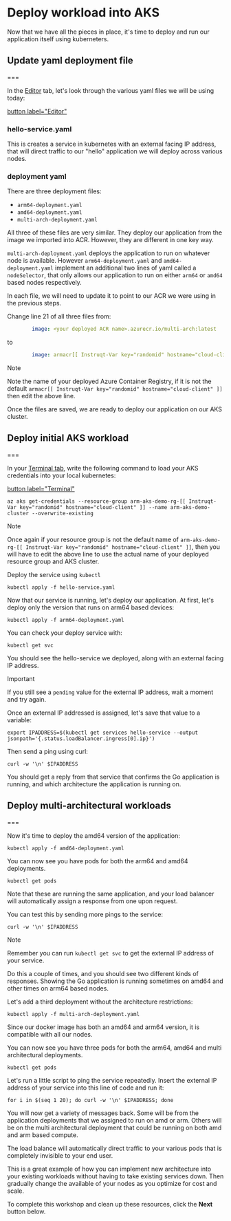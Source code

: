 # Deploy workload into AKS

Now that we have all the pieces in place, it's time to deploy and run our application itself using kuberneters.

## Update yaml deployment file
===

In the [Editor](tab-1) tab, let's look through the various yaml files we will be using today:

[button label="Editor"](tab-1)

### hello-service.yaml

This is creates a service in kubernetes with an external facing IP address, that will direct traffic to our "hello" application we will deploy across various nodes.

### deployment yaml

There are three deployment files:

- `arm64-deployment.yaml`
- `amd64-deployment.yaml`
- `multi-arch-deployment.yaml`

All three of these files are very similar. They deploy our application from the image we imported into ACR. However, they are different in one key way.

`multi-arch-deployment.yaml` deploys the application to run on whatever node is available. However `arm64-deployment.yaml` and `amd64-deployment.yaml` implement an additional two lines of yaml called a `nodeSelector`, that only allows our application to run on either `arm64` or `amd64` based nodes respectively.

In each file, we will need to update it to point to our ACR we were using in the previous steps.

Change line 21 of all three files from:

```yaml
        image: <your deployed ACR name>.azurecr.io/multi-arch:latest
```

to

```yaml
        image: armacr[[ Instruqt-Var key="randomid" hostname="cloud-client" ]].azurecr.io/multi-arch:latest
```

> [!NOTE]
> Note the name of your deployed Azure Container Registry, if it is not the default `armacr[[ Instruqt-Var key="randomid" hostname="cloud-client" ]]` then edit the above line.

Once the files are saved, we are ready to deploy our application on our AKS cluster.

## Deploy initial AKS workload
===

In your [Terminal tab](tab-0), write the following command to load your AKS credentials into your local kubernetes:

[button label="Terminal"](tab-0)

```bash,run
az aks get-credentials --resource-group arm-aks-demo-rg-[[ Instruqt-Var key="randomid" hostname="cloud-client" ]] --name arm-aks-demo-cluster --overwrite-existing 
```

> [!NOTE]
> Once again if your resource group is not the default name of `arm-aks-demo-rg-[[ Instruqt-Var key="randomid" hostname="cloud-client" ]]`, then you will have to edit the above line to use the actual name of your deployed resource group and AKS cluster.

Deploy the service using `kubectl`

```bash,run
kubectl apply -f hello-service.yaml
```

Now that our service is running, let's deploy our application. At first, let's deploy only the version that runs on arm64 based devices:

```bash,run
kubectl apply -f arm64-deployment.yaml
```

You can check your deploy service with:

```bash,run
kubectl get svc
```

You should see the hello-service we deployed, along with an external facing IP address.

> [!IMPORTANT]
> If you still see a `pending` value for the external IP address, wait a moment and try again.

Once an external IP addressed is assigned, let's save that value to a variable:

```bash,run
export IPADDRESS=$(kubectl get services hello-service --output jsonpath='{.status.loadBalancer.ingress[0].ip}')
```

Then send a ping using curl:

```bash,run
curl -w '\n' $IPADDRESS
```

You should get a reply from that service that confirms the Go application is running, and which architecture the application is running on.

## Deploy multi-architectural workloads
===

Now it's time to deploy the amd64 version of the application:

```bash,run
kubectl apply -f amd64-deployment.yaml
```

You can now see you have pods for both the arm64 and amd64 deployments.

```bash,run
kubectl get pods
```

Note that these are running the same application, and your load balancer will automatically assign a response from one upon request.

You can test this by sending more pings to the service:

```bash,run
curl -w '\n' $IPADDRESS
```

> [!NOTE]
> Remember you can run `kubectl get svc` to get the external IP address of your service.

Do this a couple of times, and you should see two different kinds of responses. Showing the Go application is running sometimes on amd64 and other times on arm64 based nodes.

Let's add a third deployment without the architecture restrictions:

```bash,run
kubectl apply -f multi-arch-deployment.yaml
```

Since our docker image has both an amd64 and arm64 version, it is compatible with all our nodes.

You can now see you have three pods for both the arm64, amd64 and multi architectural deployments.

```bash,run
kubectl get pods
```

Let's run a little script to ping the service repeatedly. Insert the external IP address of your service into this line of code and run it:

```bash,run
for i in $(seq 1 20); do curl -w '\n' $IPADDRESS; done
```

You will now get a variety of messages back. Some will be from the application deployments that we assigned to run on amd or arm. Others will be on the multi architectural deployment that could be running on both amd and arm based compute.

The load balance will automatically direct traffic to your various pods that is completely invisible to your end user.

This is a great example of how you can implement new architecture into your existing workloads without having to take existing services down. Then gradually change the available of your nodes as you optimize for cost and scale.

To complete this workshop and clean up these resources, click the **Next** button below.
